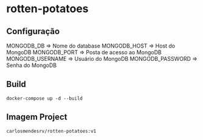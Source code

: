 # rotten-potatoes

## Configuração

MONGODB_DB => Nome do database
MONGODB_HOST => Host do MongoDB
MONGODB_PORT => Posta de acesso ao MongoDB
MONGODB_USERNAME => Usuário do MongoDB
MONGODB_PASSWORD => Senha do MongoDB

## Build
```
docker-compose up -d --build
```

## Imagem Project
```
carlosmendesrv/rotten-potatoes:v1
```